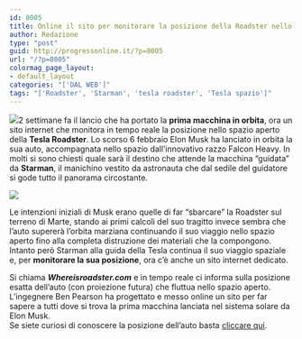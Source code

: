 ```yaml
---
id: 8005
title: Online il sito per monitorare la posizione della Roadster nello spazio
author: Redazione
type: "post"
guid: http://progressonline.it/?p=8005
url: "/?p=8005"
colormag_page_layout:
- default_layout
categories: "['DAL WEB']"
tags: "['Roadster', 'Starman', 'tesla roadster', 'Tesla spazio']"
---
```


![](https://progressonline.it/wp-content/uploads/2018/02/image_20180207phf9087-300x200.jpg)2 settimane fa il lancio che ha portato la **prima macchina in orbita**, ora un sito internet che monitora in tempo reale la posizione nello spazio aperto della **Tesla Roadster**. Lo scorso 6 febbraio Elon Musk ha lanciato in orbita la sua auto, accompagnata nello spazio dall’innovativo razzo Falcon Heavy. In molti si sono chiesti quale sarà il destino che attende la macchina “guidata” da **Starman**, il manichino vestito da astronauta che dal sedile del guidatore si gode tutto il panorama circostante.

![](https://progressonline.it/wp-content/uploads/2018/02/Cattura-300x298.png)

Le intenzioni iniziali di Musk erano quelle di far “sbarcare” la Roadster sul terreno di Marte, stando ai primi calcoli del suo tragitto invece sembra che l’auto supererà l’orbita marziana continuando il suo viaggio nello spazio aperto fino alla completa distruzione dei materiali che la compongono. Intanto però Starman alla guida della Tesla continua il suo viaggio spaziale e, per **monitorare la sua posizione**, ora c’è anche un sito internet dedicato.

Si chiama ***Whereisroadster.com*** e in tempo reale ci informa sulla posizione esatta dell’auto (con proiezione futura) che fluttua nello spazio aperto. L’ingegnere Ben Pearson ha progettato e messo online un sito per far sapere a tutti dove si trova la prima macchina lanciata nel sistema solare da Elon Musk.  
Se siete curiosi di conoscere la posizione dell’auto basta [cliccare qui](https://www.whereisroadster.com/index.html).